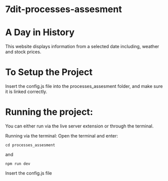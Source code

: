 # 7dit-processes-assesment

# A Day in History

This website displays information from a selected date including, weather and stock prices.
# To Setup the Project
Insert the config.js file into the processes_assesment folder, and make sure it is linked correctly.

# Running the project:

You can either run via the live server extension or through the terminal.

Running via the terminal:
Open the terminal and enter:
```
cd processes_assesment
```
and
```
npm run dev
```

Insert the config.js file 
